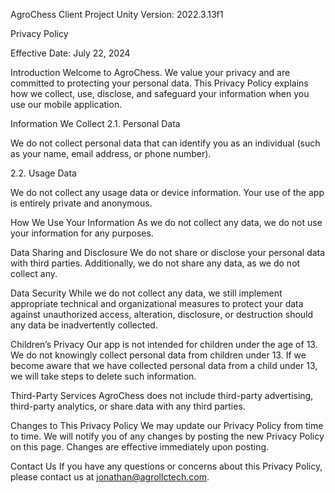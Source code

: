 AgroChess
Client Project
Unity Version: 2022.3.13f1

Privacy Policy

Effective Date: July 22, 2024

Introduction
Welcome to AgroChess. We value your privacy and are committed to protecting your personal data. This Privacy Policy explains how we collect, use, disclose, and safeguard your information when you use our mobile application.

Information We Collect
2.1. Personal Data

We do not collect personal data that can identify you as an individual (such as your name, email address, or phone number).

2.2. Usage Data

We do not collect any usage data or device information. Your use of the app is entirely private and anonymous.

How We Use Your Information
As we do not collect any data, we do not use your information for any purposes.

Data Sharing and Disclosure
We do not share or disclose your personal data with third parties. Additionally, we do not share any data, as we do not collect any.

Data Security
While we do not collect any data, we still implement appropriate technical and organizational measures to protect your data against unauthorized access, alteration, disclosure, or destruction should any data be inadvertently collected.

Children’s Privacy
Our app is not intended for children under the age of 13. We do not knowingly collect personal data from children under 13. If we become aware that we have collected personal data from a child under 13, we will take steps to delete such information.

Third-Party Services
AgroChess does not include third-party advertising, third-party analytics, or share data with any third parties.

Changes to This Privacy Policy
We may update our Privacy Policy from time to time. We will notify you of any changes by posting the new Privacy Policy on this page. Changes are effective immediately upon posting.

Contact Us
If you have any questions or concerns about this Privacy Policy, please contact us at jonathan@agrollctech.com.

